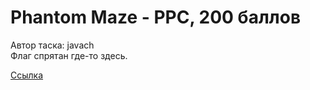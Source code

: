 # Phantom Maze - PPC, 200 баллов
Автор таска: javach<br>
Флаг спрятан где-то здесь.

[Ссылка](https://maze.ctf.upml.tech/)

